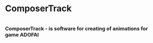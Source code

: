 <h1>ComposerTrack<h1>
<h3>ComposerTrack - is software for creating of animations for game ADOFAI</h3>
